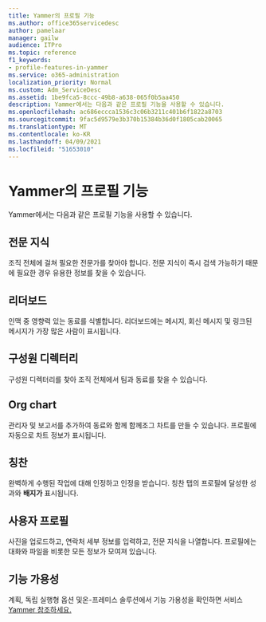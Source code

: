 ```yaml
---
title: Yammer의 프로필 기능
ms.author: office365servicedesc
author: pamelaar
manager: gailw
audience: ITPro
ms.topic: reference
f1_keywords:
- profile-features-in-yammer
ms.service: o365-administration
localization_priority: Normal
ms.custom: Adm_ServiceDesc
ms.assetid: 1be9fca5-8ccc-49b8-a638-065f0b5aa450
description: Yammer에서는 다음과 같은 프로필 기능을 사용할 수 있습니다.
ms.openlocfilehash: ac686eccca1536c3c06b3211c401b6f1822a8703
ms.sourcegitcommit: 9fac5d9579e3b370b15384b36d0f1805cab20065
ms.translationtype: MT
ms.contentlocale: ko-KR
ms.lasthandoff: 04/09/2021
ms.locfileid: "51653010"
---
```

# <a name="profile-features-in-yammer"></a>Yammer의 프로필 기능

Yammer에서는 다음과 같은 프로필 기능을 사용할 수 있습니다.
 
## <a name="expertise"></a>전문 지식

조직 전체에 걸쳐 필요한 전문가를 찾아야 합니다. 전문 지식이 즉시 검색 가능하기 때문에 필요한 경우 유용한 정보를 찾을 수 있습니다.

## <a name="leaderboards"></a>리더보드

인맥 중 영향력 있는 동료를 식별합니다. 리더보드에는 메시지, 회신 메시지 및 링크된 메시지가 가장 많은 사람이 표시됩니다.

## <a name="member-directory"></a>구성원 디렉터리

구성원 디렉터리를 찾아 조직 전체에서 팀과 동료를 찾을 수 있습니다.
  
## <a name="org-chart"></a>Org chart

관리자 및 보고서를 추가하여 동료와 함께 함께조그 차트를 만들 수 있습니다. 프로필에 자동으로 차트 정보가 표시됩니다.
  
## <a name="praise"></a>칭찬

완벽하게 수행된 작업에 대해 인정하고 인정을 받습니다. 칭찬 탭의 프로필에 달성한 성과와 **배지가** 표시됩니다.
 
## <a name="user-profiles"></a>사용자 프로필

사진을 업로드하고, 연락처 세부 정보를 입력하고, 전문 지식을 나열합니다. 프로필에는 대화와 파일을 비롯한 모든 정보가 모여져 있습니다.
  
## <a name="feature-availability"></a>기능 가용성

계획, 독립 실행형 옵션 및온-프레미스 솔루션에서 기능 가용성을 확인하면 서비스 [Yammer 참조하세요.](yammer-service-description.md)
  

